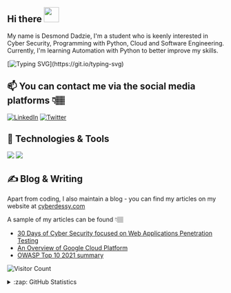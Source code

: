## Hi there <img src="https://raw.githubusercontent.com/MartinHeinz/MartinHeinz/master/wave.gif" width="35px">

My name is Desmond Dadzie, I'm a student who is keenly interested in Cyber Security, Programming with Python, Cloud and Software Engineering. Currently, I'm learning Automation with Python to better improve my skills. 



[![Typing SVG](https://readme-typing-svg.herokuapp.com?color=tokyonight&size=30&center=true&vCenter=true&width=1000&lines=I'm+Desmond+Dadzie;+Popularly+known+as+Cyber+Dessy;A+cyber+security+enthusiast;Upcoming+cloud+and+software+engineer;Jr.+Penetration+Tester+in+the+making.)](https://git.io/typing-svg)



## 📫 You can contact me via the social media platforms 👇🏽 

 [![LinkedIn](https://img.shields.io/badge/--linkedin?label=LinkedIn&logo=LinkedIn&style=social)](https://https://www.linkedin.com/in/desmond-dadzie-0080b5181/)
 [![Twitter](https://img.shields.io/badge/--linkedin?label=Twitter&logo=Twitter&style=social)](https://twitter.com/NharnahQwami)
 
 

## 🔧 Technologies & Tools
![](https://img.shields.io/badge/OS-Linux-informational?style=flat&logo=linux&logoColor=white&color=2bbc8a)
![](https://img.shields.io/badge/Code-Python-informational?style=flat&logo=python&logoColor=white&color=2bbc8a)



## ✍ Blog & Writing
Apart from coding, I also maintain a blog - you can find my articles on my website at [cyberdessy.com](cyberdessy.com)

A sample of my articles can be found 👇🏽
- [30 Days of Cyber Security focused on Web Applications Penetration Testing](https://cyberdessy.com/category/30-days-of-cyber-security/)
- [An Overview of Google Cloud Platform](https://cyberdessy.com/beginners-guide-to-all-you-need-to-know-about-the-google-cloud-platform/)
- [OWASP Top 10 2021 summary](https://cyberdessy.com/owasp-top-10-for-2021-a-summary-of-all-vulnerabilities/)


 ![Visitor Count](https://profile-counter.glitch.me/NharnahQwami/count.svg)
 
<details close>
<summary>:zap: GitHub Statistics</summary>
  <img src="https://github-readme-stats.vercel.app/api?username=NharnahQwami&show_icons=true&theme=nord" width="400px">
</details>
